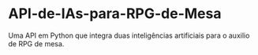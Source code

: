# API-de-IAs-para-RPG-de-Mesa
Uma API em Python que integra duas inteligências artificiais para o auxilio de RPG de mesa.
